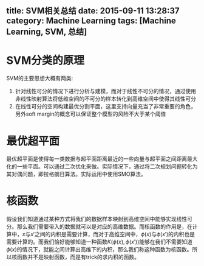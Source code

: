 title: SVM相关总结
date: 2015-09-11 13:28:37
category: Machine Learning
tags: [Machine Learning, SVM, 总结]
---
# SVM分类的原理
SVM的主要思想大概有两类:
1. 针对线性可分的情况下进行分析与建模，而对于线性不可分的情况，通过使用非线性映射算法将低维空间的不可分的样本转化到高维空间中使得其线性可分
2. 在线性可分的空间构建最优分割平面，这里支持向量充当了非常重要的角色，另外soft margin的概念可以保证整个模型的风险不大于某个阈值

# 最优超平面
最优超平面是使得每一类数据与超平面距离最近的一些向量与超平面之间距离最大化的一些平面。可以通过二次优化来做。实际情况下，通过将二次规划问题转化为其对偶问题，即拉格朗日算法。实际运用中使用SMO算法。

# 核函数
假设我们知道通过某种方式将我们的数据样本映射到高维空间中能够实现线性可分。那么我们需要带入的数据就可以是对应的高维数据。而核函数的作用是，在计算中，$x$与$x'$之间的内积是需要计算，而对于高维空间中，$\phi (x)$与$\phi (x')$的内积也是需要计算的。而我们恰好能够知道一种函数$K(\phi (x), \phi (x'))$能够在我们不需要知道$\phi (x)$的情况下，就能之间计算出高维下的内积，那么我们称这种函数为核函数。所以核函数并不是映射函数，而是有trick的求内积的函数。